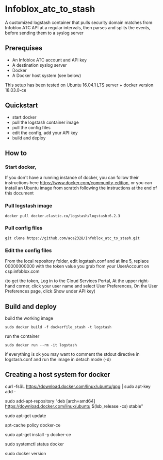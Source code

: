 # Infoblox_atc_to_stash
A customized logstash container that pulls security domain matches from Infoblox ATC API at a regular intervals, then parses and splits the events, before sending them to a syslog server

## Prerequises

- An Infoblox ATC account and API key
- A destination syslog server
- Docker
- A Docker host system (see below)

This setup has been tested on Ubuntu 16.04.1 LTS server + docker version 18.03.0-ce

## Quickstart

- start docker
- pull the logstash container image
- pull the config files
- edit the config, add your API key
- build and deploy

## How to

### Start docker,

If you don't have a running instance of docker, you can follow their instructions here https://www.docker.com/community-edition, or you can install an Ubuntu image from scratch following the instructions at the end of this document


### Pull logstash image

`docker pull docker.elastic.co/logstash/logstash:6.2.3`

### Pull config files

`git clone https://github.com/aca2328/Infoblox_atc_to_stash.git`

### Edit the config files

From the local repository folder, edit logstash.conf and at line 5, replace 00000000000 with the token value you grab from your UserAccount on csp.infoblox.com

(to get the token, Log in to the Cloud Services Portal, At the upper right-hand corner, click your user name and select User Preferences, On the User Preferences page, click Show under API key)

## Build and deploy

build the working image

  `sudo docker build -f dockerfile_stash -t logstash`

run the container

`sudo docker run --rm -it logstash`

if everything is ok you may want to comment the stdout directive in logstash.conf and run the image in detach mode (-d)

## Creating a host system for docker

curl -fsSL https://download.docker.com/linux/ubuntu/gpg | sudo apt-key add -

sudo add-apt-repository "deb [arch=amd64] https://download.docker.com/linux/ubuntu $(lsb_release -cs) stable"

sudo apt-get update

apt-cache policy docker-ce

sudo apt-get install -y docker-ce

sudo systemctl status docker

sudo docker version
